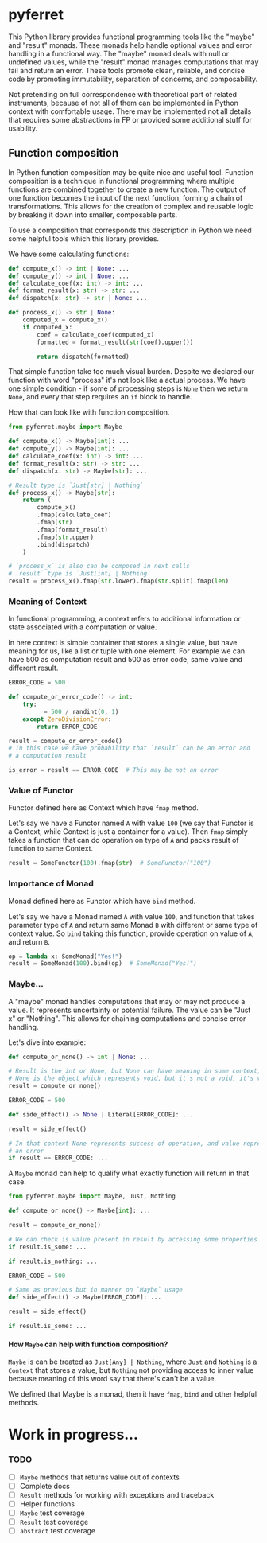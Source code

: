 # pyferret

This Python library provides functional programming tools like the "maybe" and "result" monads. These monads help handle optional values and error handling in a functional way. The "maybe" monad deals with null or undefined values, while the "result" monad manages computations that may fail and return an error. These tools promote clean, reliable, and concise code by promoting immutability, separation of concerns, and composability.

Not pretending on full correspondence with theoretical part of related instruments, because of not all of them can be implemented in Python context with comfortable usage. There may be implemented not all details that requires some abstractions in FP or provided some additional stuff for usability.

## Function composition

In Python function composition may be quite nice and useful tool. Function composition is a technique in functional programming where multiple functions are combined together to create a new function. The output of one function becomes the input of the next function, forming a chain of transformations. This allows for the creation of complex and reusable logic by breaking it down into smaller, composable parts.

To use a composition that corresponds this description in Python we need some helpful tools which this library provides.

We have some calculating functions:
```python
def compute_x() -> int | None: ...
def compute_y() -> int | None: ...
def calculate_coef(x: int) -> int: ...
def format_result(x: str) -> str: ...
def dispatch(x: str) -> str | None: ...

def process_x() -> str | None:
    computed_x = compute_x()
    if computed_x:
        coef = calculate_coef(computed_x)
        formatted = format_result(str(coef).upper())

        return dispatch(formatted)
```

That simple function take too much visual burden. Despite we declared our function with word "process" it's not look like a actual process. We have one simple condition - if some of processing steps is `None` then we return `None`, and every that step requires an `if` block to handle.

How that can look like with function composition.

```python
from pyferret.maybe import Maybe

def compute_x() -> Maybe[int]: ...
def compute_y() -> Maybe[int]: ...
def calculate_coef(x: int) -> int: ...
def format_result(x: str) -> str: ...
def dispatch(x: str) -> Maybe[str]: ...

# Result type is `Just[str] | Nothing`
def process_x() -> Maybe[str]:
    return (
        compute_x()
        .fmap(calculate_coef)
        .fmap(str)
        .fmap(format_result)
        .fmap(str.upper)
        .bind(dispatch)
    )

# `process_x` is also can be composed in next calls
# `result` type is `Just[int] | Nothing`
result = process_x().fmap(str.lower).fmap(str.split).fmap(len)
```

### Meaning of Context

In functional programming, a context refers to additional information or state associated with a computation or value.

In here context is simple container that stores a single value, but have meaning for us, like a list or tuple with one element. For example we can have 500 as computation result and 500 as error code, same value and different result.

```python
ERROR_CODE = 500

def compute_or_error_code() -> int:
    try:
        _ = 500 / randint(0, 1)
    except ZeroDivisionError:
        return ERROR_CODE

result = compute_or_error_code()
# In this case we have probability that `result` can be an error and
# a computation result

is_error = result == ERROR_CODE  # This may be not an error
```

### Value of Functor

Functor defined here as Context which have `fmap` method. 

Let's say we have a Functor named `A` with value `100` (we say that Functor is a Context, while Context is just a container for a value). Then `fmap` simply takes a function that can do operation on type of `A` and packs result of function to same Context.

```python
result = SomeFunctor(100).fmap(str)  # SomeFunctor("100")
```

### Importance of Monad

Monad defined here as Functor which have `bind` method.

Let's say we have a Monad named `A` with value `100`, and function that takes parameter type of `A` and return same Monad `B` with different or same type of context value. So `bind` taking this function, provide operation on value of `A`, and return `B`.

```python
op = lambda x: SomeMonad("Yes!")
result = SomeMonad(100).bind(op)  # SomeMonad("Yes!")
```

### Maybe...

A "maybe" monad handles computations that may or may not produce a value. It represents uncertainty or potential failure. The value can be "Just x" or "Nothing". This allows for chaining computations and concise error handling.

Let's dive into example:

```python
def compute_or_none() -> int | None: ...

# Result is the int or None, but None can have meaning in some context,
# None is the object which represents void, but it's not a void, it's value
result = compute_or_none()

ERROR_CODE = 500

def side_effect() -> None | Literal[ERROR_CODE]: ...

result = side_effect()

# In that context None represents success of operation, and value represent
# an error
if result == ERROR_CODE: ...
```

A `Maybe` monad can help to qualify what exactly function will return in that case.

```python
from pyferret.maybe import Maybe, Just, Nothing

def compute_or_none() -> Maybe[int]: ...

result = compute_or_none()

# We can check is value present in result by accessing some properties
if result.is_some: ...

if result.is_nothing: ...

ERROR_CODE = 500

# Same as previous but in manner on `Maybe` usage
def side_effect() -> Maybe[ERROR_CODE]: ...

result = side_effect()

if result.is_some: ...
```

#### How `Maybe` can help with function composition?

`Maybe` is can be treated as `Just[Any] | Nothing`, where `Just` and `Nothing` is a `Context` that stores a value, but `Nothing` not providing access to inner value because meaning of this word say that there's can't be a value.

We defined that Maybe is a monad, then it have `fmap`, `bind` and other helpful methods.

# Work in progress...

### TODO

- [ ] `Maybe` methods that returns value out of contexts
- [ ] Complete docs
- [ ] `Result` methods for working with exceptions and traceback
- [ ] Helper functions
- [ ] `Maybe` test coverage
- [ ] `Result` test coverage
- [ ] `abstract` test coverage